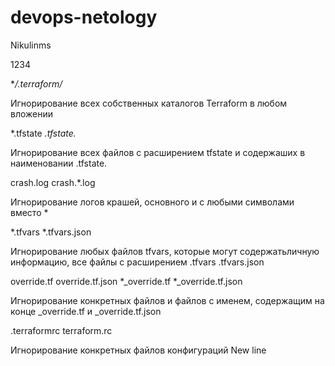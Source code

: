# devops-netology

Nikulinms

1234

**/.terraform/*

Игнорирование всех собственных каталогов Terraform в любом вложении

*.tfstate
*.tfstate.*

Игнорирование всех файлов с расширением tfstate и содержаших в наименовании .tfstate.

crash.log
crash.*.log

Игнорирование логов крашей, основного и с любыми символами вместо *

*.tfvars
*.tfvars.json

Игнорирование любых файлов tfvars, которые могут содержатьличную информацию, все файлы с расширением .tfvars .tfvars.json

override.tf
override.tf.json
*_override.tf
*_override.tf.json

Игнорирование конкретных файлов и файлов с именем, содержащим на конце _override.tf  и  _override.tf.json

.terraformrc
terraform.rc

Игнорирование конкретных файлов конфигураций
New line
